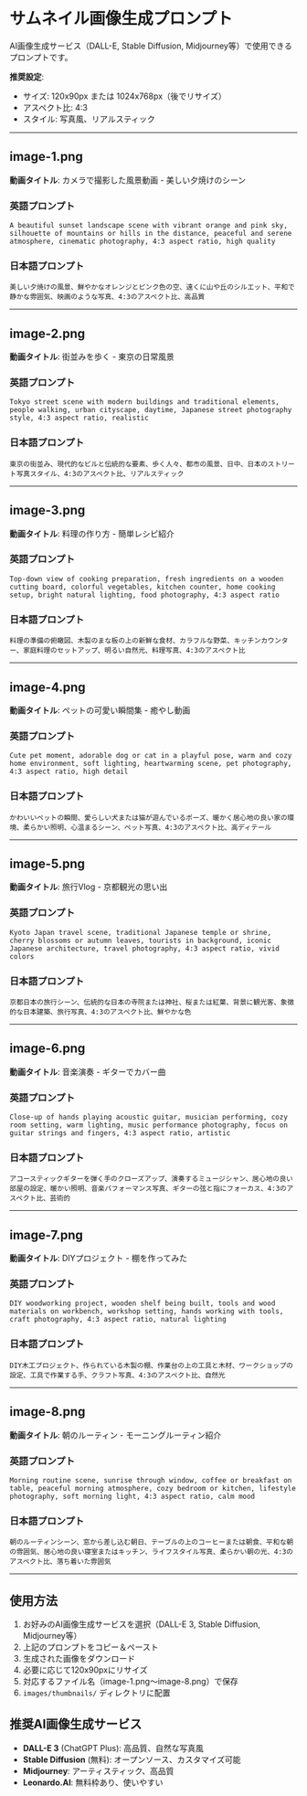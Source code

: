 # サムネイル画像生成プロンプト

AI画像生成サービス（DALL-E, Stable Diffusion, Midjourney等）で使用できるプロンプトです。

**推奨設定**:
- サイズ: 120x90px または 1024x768px（後でリサイズ）
- アスペクト比: 4:3
- スタイル: 写真風、リアルスティック

---

## image-1.png
**動画タイトル**: カメラで撮影した風景動画 - 美しい夕焼けのシーン

### 英語プロンプト
```
A beautiful sunset landscape scene with vibrant orange and pink sky, silhouette of mountains or hills in the distance, peaceful and serene atmosphere, cinematic photography, 4:3 aspect ratio, high quality
```

### 日本語プロンプト
```
美しい夕焼けの風景、鮮やかなオレンジとピンク色の空、遠くに山や丘のシルエット、平和で静かな雰囲気、映画のような写真、4:3のアスペクト比、高品質
```

---

## image-2.png
**動画タイトル**: 街並みを歩く - 東京の日常風景

### 英語プロンプト
```
Tokyo street scene with modern buildings and traditional elements, people walking, urban cityscape, daytime, Japanese street photography style, 4:3 aspect ratio, realistic
```

### 日本語プロンプト
```
東京の街並み、現代的なビルと伝統的な要素、歩く人々、都市の風景、日中、日本のストリート写真スタイル、4:3のアスペクト比、リアルスティック
```

---

## image-3.png
**動画タイトル**: 料理の作り方 - 簡単レシピ紹介

### 英語プロンプト
```
Top-down view of cooking preparation, fresh ingredients on a wooden cutting board, colorful vegetables, kitchen counter, home cooking setup, bright natural lighting, food photography, 4:3 aspect ratio
```

### 日本語プロンプト
```
料理の準備の俯瞰図、木製のまな板の上の新鮮な食材、カラフルな野菜、キッチンカウンター、家庭料理のセットアップ、明るい自然光、料理写真、4:3のアスペクト比
```

---

## image-4.png
**動画タイトル**: ペットの可愛い瞬間集 - 癒やし動画

### 英語プロンプト
```
Cute pet moment, adorable dog or cat in a playful pose, warm and cozy home environment, soft lighting, heartwarming scene, pet photography, 4:3 aspect ratio, high detail
```

### 日本語プロンプト
```
かわいいペットの瞬間、愛らしい犬または猫が遊んでいるポーズ、暖かく居心地の良い家の環境、柔らかい照明、心温まるシーン、ペット写真、4:3のアスペクト比、高ディテール
```

---

## image-5.png
**動画タイトル**: 旅行Vlog - 京都観光の思い出

### 英語プロンプト
```
Kyoto Japan travel scene, traditional Japanese temple or shrine, cherry blossoms or autumn leaves, tourists in background, iconic Japanese architecture, travel photography, 4:3 aspect ratio, vivid colors
```

### 日本語プロンプト
```
京都日本の旅行シーン、伝統的な日本の寺院または神社、桜または紅葉、背景に観光客、象徴的な日本建築、旅行写真、4:3のアスペクト比、鮮やかな色
```

---

## image-6.png
**動画タイトル**: 音楽演奏 - ギターでカバー曲

### 英語プロンプト
```
Close-up of hands playing acoustic guitar, musician performing, cozy room setting, warm lighting, music performance photography, focus on guitar strings and fingers, 4:3 aspect ratio, artistic
```

### 日本語プロンプト
```
アコースティックギターを弾く手のクローズアップ、演奏するミュージシャン、居心地の良い部屋の設定、暖かい照明、音楽パフォーマンス写真、ギターの弦と指にフォーカス、4:3のアスペクト比、芸術的
```

---

## image-7.png
**動画タイトル**: DIYプロジェクト - 棚を作ってみた

### 英語プロンプト
```
DIY woodworking project, wooden shelf being built, tools and wood materials on workbench, workshop setting, hands working with tools, craft photography, 4:3 aspect ratio, natural lighting
```

### 日本語プロンプト
```
DIY木工プロジェクト、作られている木製の棚、作業台の上の工具と木材、ワークショップの設定、工具で作業する手、クラフト写真、4:3のアスペクト比、自然光
```

---

## image-8.png
**動画タイトル**: 朝のルーティン - モーニングルーティン紹介

### 英語プロンプト
```
Morning routine scene, sunrise through window, coffee or breakfast on table, peaceful morning atmosphere, cozy bedroom or kitchen, lifestyle photography, soft morning light, 4:3 aspect ratio, calm mood
```

### 日本語プロンプト
```
朝のルーティンシーン、窓から差し込む朝日、テーブルの上のコーヒーまたは朝食、平和な朝の雰囲気、居心地の良い寝室またはキッチン、ライフスタイル写真、柔らかい朝の光、4:3のアスペクト比、落ち着いた雰囲気
```

---

## 使用方法

1. お好みのAI画像生成サービスを選択（DALL-E 3, Stable Diffusion, Midjourney等）
2. 上記のプロンプトをコピー＆ペースト
3. 生成された画像をダウンロード
4. 必要に応じて120x90pxにリサイズ
5. 対応するファイル名（image-1.png〜image-8.png）で保存
6. `images/thumbnails/` ディレクトリに配置

## 推奨AI画像生成サービス

- **DALL-E 3** (ChatGPT Plus): 高品質、自然な写真風
- **Stable Diffusion** (無料): オープンソース、カスタマイズ可能
- **Midjourney**: アーティスティック、高品質
- **Leonardo.AI**: 無料枠あり、使いやすい
